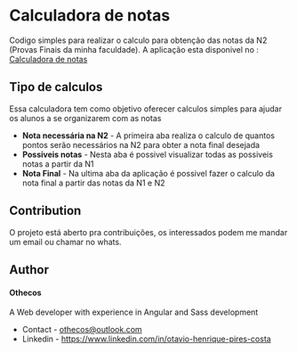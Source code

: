 # Calculadora de notas
Codigo simples para realizar o calculo para obtenção das notas da N2 (Provas Finais da minha faculdade). A aplicação esta disponivel no : [Calculadora de notas](https://othecos.github.io/calculadora-de-notas/)
## Tipo de calculos
Essa calculadora tem como objetivo oferecer calculos simples para ajudar os alunos a se organizarem com as notas
  - **Nota necessária na N2** - A primeira aba realiza o calculo de quantos pontos serão necessários na N2 para obter a nota final desejada
  - **Possiveis notas** -  Nesta aba é possivel visualizar todas as possiveis notas a partir da N1
  - **Nota Final** - Na ultima aba da aplicação é possivel fazer o calculo da nota final a partir das notas da N1 e N2
## Contribution
O projeto está aberto pra contribuições, os interessados podem me mandar um email ou chamar no whats.
## Author
#### Othecos
A Web developer with experience in Angular and Sass development
- Contact - othecos@outlook.com
- Linkedin - https://www.linkedin.com/in/otavio-henrique-pires-costa

